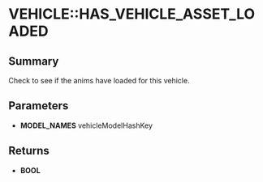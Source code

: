 # VEHICLE::HAS_VEHICLE_ASSET_LOADED

## Summary
Check to see if the anims have loaded for this vehicle.

## Parameters
* **MODEL_NAMES** vehicleModelHashKey

## Returns
* **BOOL**